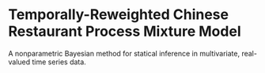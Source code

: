 # Temporally-Reweighted Chinese Restaurant Process Mixture Model

A nonparametric Bayesian method for statical inference in multivariate,
real-valued time series data.
